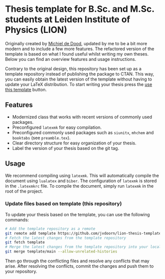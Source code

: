 # Thesis template for B.Sc. and M.Sc. students at Leiden Institute of Physics (LION)
Originally created by [Michiel de Dood](https://github.com/mdedood/lion-msc), updated by me to be a bit more modern and to include a few more features. The refactored version of the template is based on what I found useful whilst writing my own theses. Below you can find an overview features and usage instructions.

Contrary to the original design, this repository has been set up as a template repository instead of publishing the package to CTAN. This way, you can easily obtain the latest version of the template without having to update your LaTeX distribution. To start writing your thesis press the [use this template](https://github.com/new?template_name=lion-thesis-template&template_owner=jvdoorn) button.

## Features
- Modernized class that works with recent versions of commonly used packages.
- Preconfigured `latexmk` for easy compilation.
- Preconfigured commonly used packages such as `siunitx`, `mhchem` and `booktabs` (see `preamble.tex`).
- Clear directory structure for easy organization of your thesis.
- Label the version of your thesis based on the git tag.

## Usage
We recommend compiling using `latexmk`. This will automatically compile the document using `lualatex` and `biber`. The configuration of `latexmk` is stored in the `.latexmkrc` file. To compile the document, simply run `latexmk` in the root of the project.

### Update files based on template (this repository)
To update your thesis based on the template, you can use the following commands:
```bash
# Add the template repository as a remote
git remote add template https://github.com/jvdoorn/lion-thesis-template.git
# Fetch the latest changes from the template repository
git fetch template
# Merge the latest changes from the template repository into your local branch
git merge template/main --allow-unrelated-histories
```
Then go through the conflicting files and resolve any conflicts that may arise. After resolving the conflicts, commit the changes and push them to your repository.
